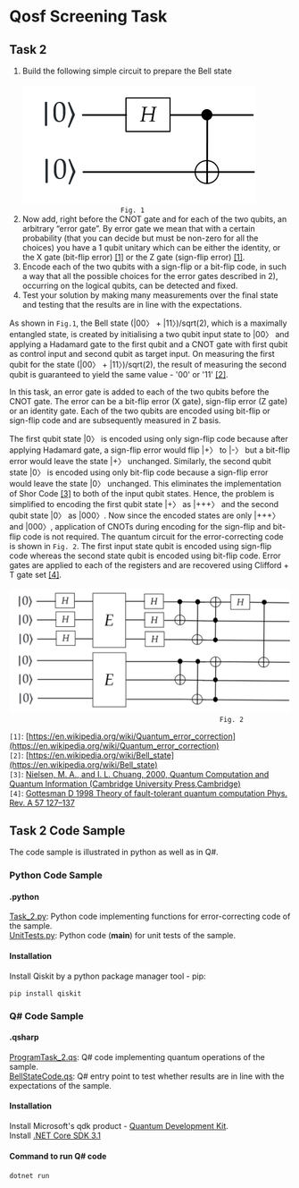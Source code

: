 # Qosf Screening Task 
## Task 2
1) Build the following simple circuit to prepare the Bell state <br/><br/> 
![BellStateCircuit](images/img1.png) <br/>
&emsp; &emsp; &emsp; &emsp; &emsp; &emsp; &emsp; &emsp; &emsp; &emsp;```Fig. 1```<br/>
2) Now add, right before the CNOT gate and for each of the two qubits, an arbitrary “error gate”. By error gate we mean that with a certain probability (that you can decide but      must be non-zero for all the choices) you have a 1 qubit unitary which can be either the identity, or the X gate (bit-flip error) [[1]](https://en.wikipedia.org/wiki/Quantum_error_correction) or the Z gate (sign-flip error) [[1]](https://en.wikipedia.org/wiki/Quantum_error_correction).
3) Encode each of the two qubits with a sign-flip or a bit-flip code, in such a way that all the possible choices for the error gates described in 2), occurring on the logical        qubits, can be detected and fixed.
4) Test your solution by making many measurements over the final state and testing that the results are in line with the expectations.

As shown in ```Fig.1```, the Bell state (|00〉 + |11〉)/sqrt(2), which is a maximally entangled state, is created by initialising
a two qubit input state to |00〉 and applying a Hadamard gate to the first qubit and a CNOT gate with 
first qubit as control input and second qubit as target input. On measuring the first qubit for the state (|00〉 + |11〉)/sqrt(2), 
the result of measuring the second qubit is guaranteed to yield the same value - '00' or '11' [[2]](https://en.wikipedia.org/wiki/Bell_state). 

In this task, an error gate is added to each of the two qubits before the CNOT gate. The error can be a bit-flip error (X gate), sign-flip 
error (Z gate) or an identity gate. Each of the two qubits are encoded using bit-flip or sign-flip code
and are subsequently measured in Z basis.

The first qubit state |0〉 is encoded using only sign-flip code because after applying Hadamard gate, a sign-flip error
would flip |+〉 to |-〉 but a bit-flip error would leave the state |+〉 unchanged. Similarly, the second qubit state |0〉 
is encoded using only bit-flip code because a sign-flip error would leave the state |0〉 unchanged. This eliminates the 
implementation of Shor Code [[3]](https://cds.cern.ch/record/465953/files/0521635039_TOC.pdf) to both of the input qubit states. Hence, the problem is simplified to encoding the 
first qubit state |+〉 as |+++〉 and the second qubit state |0〉 as |000〉. Now since the encoded states are only |+++〉
and |000〉, application of CNOTs during encoding for the sign-flip and bit-flip code is not required. The quantum circuit for the error-correcting code is shown in ```Fig. 2```. The first input state qubit is encoded using sign-flip code whereas the second state qubit is encoded using bit-flip code. Error gates are applied to each of the registers and are recovered using Clifford + T gate set [[4]](https://arxiv.org/pdf/1810.10259.pdf). <br/><br/>
![BellStateCircuitWithError](images/img2.png)
&emsp; &emsp; &emsp; &emsp; &emsp; &emsp; &emsp; &emsp; &emsp; &emsp; &emsp; &emsp; &emsp; &emsp; &emsp; &emsp; &emsp; &emsp; &emsp; &emsp; &emsp; ```Fig. 2```

```[1]```: [https://en.wikipedia.org/wiki/Quantum_error_correction](https://en.wikipedia.org/wiki/Quantum_error_correction) <br/>
```[2]```: [https://en.wikipedia.org/wiki/Bell_state](https://en.wikipedia.org/wiki/Bell_state) <br/>
```[3]```: [Nielsen, M. A., and I. L. Chuang, 2000, Quantum Computation and Quantum Information (Cambridge University
Press,Cambridge)](https://cds.cern.ch/record/465953/files/0521635039_TOC.pdf) <br/>
```[4]```: [Gottesman D 1998 Theory of fault-tolerant quantum computation Phys. Rev. A 57 127–137](https://arxiv.org/pdf/1810.10259.pdf)

## Task 2 Code Sample
The code sample is illustrated in python as well as in Q#.
### Python Code Sample 
#### .python

[Task_2.py](.python/Task_2.py): Python code implementing functions for error-correcting code of the sample.<br/>
[UnitTests.py](.python/UnitTests.py): Python code (__main__) for unit tests of the sample. <br/>

#### Installation 

Install Qiskit by a python package manager tool - pip: <br/> 
```
pip install qiskit
```

### Q# Code Sample

#### .qsharp

[ProgramTask_2.qs](.qsharp/ProgramTask_2.qs): Q# code implementing quantum operations of the sample.<br/>
[BellStateCode.qs](.qsharp/BellStateCode.qs): Q# entry point to test whether results are in line with the expectations of the sample.<br/>

#### Installation

Install Microsoft's qdk product - [Quantum Development Kit](https://docs.microsoft.com/en-us/azure/quantum/install-overview-qdk). <br/>
Install [.NET Core SDK 3.1](https://dotnet.microsoft.com/download)

#### Command to run Q# code
```
dotnet run
```

